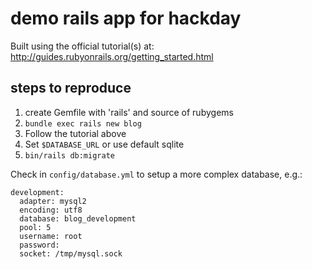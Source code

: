 # demo rails app for hackday

Built using the official tutorial(s) at:
  http://guides.rubyonrails.org/getting_started.html

## steps to reproduce

1. create Gemfile with 'rails' and source of rubygems
1. `bundle exec rails new blog`
1. Follow the tutorial above
1. Set `$DATABASE_URL` or use default sqlite
1. `bin/rails db:migrate`


Check in `config/database.yml` to setup a more complex database, e.g.:
```
development:
  adapter: mysql2
  encoding: utf8
  database: blog_development
  pool: 5
  username: root
  password:
  socket: /tmp/mysql.sock
```
